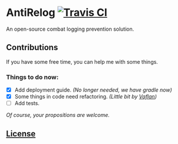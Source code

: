 # AntiRelog [![Travis CI](https://travis-ci.org/remi6397/AntiRelog.svg?branch=master)](https://travis-ci.org/remi6397/AntiRelog)

An open-source combat logging prevention solution.

## Contributions

If you have some free time, you can help me with some things.

### Things to do now:

- [x] Add deployment guide. *(No longer needed, we have gradle now)*
- [x] Some things in code need refactoring. *(Little bit by [Vaflan](https://github.com/Vaflan))*
- [ ] Add tests.

*Of course, your propositions are welcome.*

## [License](LICENSE.md)
